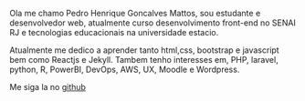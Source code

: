 <title>Meu post</title>


Ola me chamo Pedro Henrique Goncalves Mattos, sou estudante e desenvolvedor web, atualmente curso desenvolvimento front-end no SENAI RJ e tecnologias educacionais na universidade estacio.

Atualmente me dedico a aprender tanto html,css, bootstrap e javascript bem como Reactjs e Jekyll.
Tambem tenho interesses em, PHP, laravel, python, R, PowerBI, DevOps, AWS, UX, Moodle e Wordpress.

Me siga la no [github](https://github.com/PendroHendragon)

